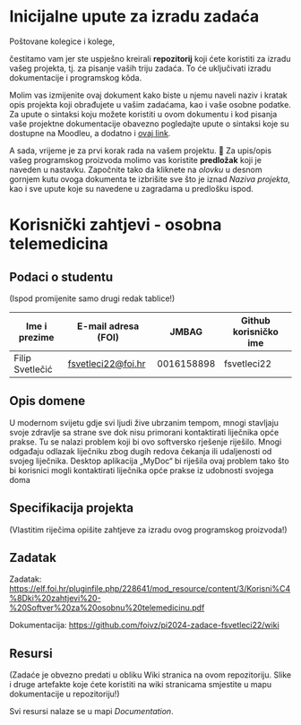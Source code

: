 # Inicijalne upute za izradu zadaća
Poštovane kolegice i kolege, 

čestitamo vam jer ste uspješno kreirali **repozitorij** koji ćete koristiti za izradu vašeg projekta, tj. za pisanje vaših triju zadaća. To će uključivati izradu dokumentacije i programskog kôda.

Molim vas izmijenite ovaj dokument kako biste u njemu naveli naziv i kratak opis projekta koji obrađujete u vašim zadaćama, kao i vaše osobne podatke. Za upute o sintaksi koju možete koristiti u ovom dokumentu i kod pisanja vaše projektne dokumentacije obavezno pogledajte upute o sintaksi koje su dostupne na Moodleu, a dodatno i [ovaj link](https://guides.github.com/features/mastering-markdown/).

A sada, vrijeme je za prvi korak rada na vašem projektu. 🙂 Za upis/opis vašeg programskog proizvoda molimo vas koristite **predložak** koji je naveden u nastavku. Započnite tako da kliknete na *olovku* u desnom gornjem kutu ovoga dokumenta te izbrišite sve što je iznad _Naziva projekta_, kao i sve upute koje su navedene u zagradama u predlošku ispod.

# Korisnički zahtjevi - osobna telemedicina

## Podaci o studentu
(Ispod promijenite samo drugi redak tablice!)

Ime i prezime | E-mail adresa (FOI) | JMBAG | Github korisničko ime
------------  | ------------------- | ----- | ---------------------
Filip Svetlečić | fsvetleci22@foi.hr | 0016158898 | fsvetleci22


## Opis domene
U modernom svijetu gdje svi ljudi žive ubrzanim tempom, mnogi stavljaju svoje zdravlje sa strane sve dok nisu primorani kontaktirati liječnika opće prakse. Tu se nalazi problem koji bi ovo softversko rješenje riješilo. Mnogi odgađaju odlazak liječniku zbog dugih redova čekanja ili udaljenosti od svojeg liječnika. Desktop aplikacija „MyDoc“ bi riješila ovaj problem tako što bi korisnici mogli kontaktirati liječnika opće prakse iz udobnosti svojega doma

## Specifikacija projekta
(Vlastitim riječima opišite zahtjeve za izradu ovog programskog proizvoda!)

## Zadatak
Zadatak: https://elf.foi.hr/pluginfile.php/228641/mod_resource/content/3/Korisni%C4%8Dki%20zahtjevi%20-%20Softver%20za%20osobnu%20telemedicinu.pdf

Dokumentacija:
https://github.com/foivz/pi2024-zadace-fsvetleci22/wiki

## Resursi
(Zadaće je obvezno predati u obliku Wiki stranica na ovom repozitoriju. Slike i druge artefakte koje ćete koristiti na wiki stranicama smjestite u mapu dokumentacije u repozitoriju!)

Svi resursi nalaze se u mapi _Documentation_.
